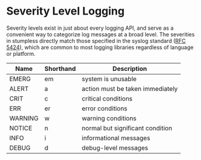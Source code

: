 # Severity Level Logging

Severity levels exist in just about every logging API, and serve as a convenient way to categorize log messages at a broad level. The severities in stumpless directly match those specified in the syslog standard ([RFC 5424](https://tools.ietf.org/html/rfc5424)), which are common to most logging libraries regardless of language or platform.


 | Name    | Shorthand | Description                      |
 |---------|-----------|----------------------------------|
 | EMERG   | em        | system is unusable               |
 | ALERT   | a         | action must be taken immediately |
 | CRIT    | c         | critical conditions              |
 | ERR     | er        | error conditions                 |
 | WARNING | w         | warning conditions               |
 | NOTICE  | n         | normal but significant condition |
 | INFO    | i         | informational messages           |
 | DEBUG   | d         | debug-level messages             |
